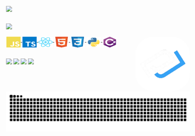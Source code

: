 
<div>
      <a href = "https://github.com/ryzenencom"><img src="https://img.shields.io/badge/-Verified Organization-%23333?style=for-the-badge&logo=github&logoColor=white" target="_blank"></a>
  </div>
  
  ##
  
<div align="left">
  <a href="https://github.com/ryzenen">
  <img height="180em" src="https://github-readme-stats.vercel.app/api?username=ryzenen&show_icons=true&theme=dark&include_all_commits=true&count_private=true"/>
</div>
<div style="display: inline_block"><br>
  <img align="top" alt="Ryzenen-Js" height="30" width="40" src="https://raw.githubusercontent.com/devicons/devicon/master/icons/javascript/javascript-plain.svg">
  <img align="top" alt="Ryzenen-Ts" height="30" width="40" src="https://raw.githubusercontent.com/devicons/devicon/master/icons/typescript/typescript-plain.svg">
  <img align="top" alt="Ryzenen-React" height="30" width="40" src="https://raw.githubusercontent.com/devicons/devicon/master/icons/react/react-original.svg">
  <img align="top" alt="Ryzenen-HTML" height="30" width="40" src="https://raw.githubusercontent.com/devicons/devicon/master/icons/html5/html5-original.svg">
  <img align="top" alt="Ryzenen-CSS" height="30" width="40" src="https://raw.githubusercontent.com/devicons/devicon/master/icons/css3/css3-original.svg">
  <img align="top" alt="Ryzenen-Python" height="30" width="40" src="https://raw.githubusercontent.com/devicons/devicon/master/icons/python/python-original.svg">
  <img align="top" alt="Ryzenen-Csharp" height="30" width="40" src="https://raw.githubusercontent.com/devicons/devicon/master/icons/csharp/csharp-original.svg">
  <img align="right" alt="Ryzenen-pic" height="150" style="border-radius:50px;" src="https://raw.githubusercontent.com/ryzenen/ryzenen/main/Ryzenen%20Logo%20Png.png">
</div>
  
  ##
 
<div> 

  <a href="https://www.youtube.com/c/ryzenen" target="_blank"><img src="https://img.shields.io/badge/YouTube-FF0000?style=for-the-badge&logo=youtube&logoColor=white" target="_blank"></a>
  <a href="https://instagram.com/ryzenenn" target="_blank"><img src="https://img.shields.io/badge/-Instagram-%23E4405F?style=for-the-badge&logo=instagram&logoColor=white" target="_blank"></a>
 	<a href="https://www.twitch.tv/ryzenen" target="_blank"><img src="https://img.shields.io/badge/Twitch-9146FF?style=for-the-badge&logo=twitch&logoColor=white" target="_blank"></a>
  <a href = "mailto:contact@ryzenen.com"><img src="https://img.shields.io/badge/-Contact-0980ef?style=for-the-badge&logo=gmail&logoColor=white" target="_blank"></a>

  ![Animation](https://github.com/ryzenen/ryzenen/blob/main/snake.svg)
 
</div>
